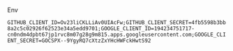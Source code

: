 Env

`GITHUB_CLIENT_ID=Ov23liCKLLiAv0UIAcFw;GITHUB_CLIENT_SECRET=4fb5598b3bb8a2c5c02926f62523e34a5edd9701;GOOGLE_CLIENT_ID=194234751717-cn0ndm4dpbt67jp1rvc8m07g28g9m815.apps.googleusercontent.com;GOOGLE_CLIENT_SECRET=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`